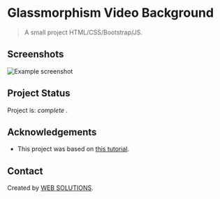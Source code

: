 # Glassmorphism Video Background

> A small project HTML/CSS/Bootstrap/JS.


## Screenshots
![Example screenshot](https:...)


## Project Status
Project is:  _complete_ .


## Acknowledgements
- This project was based on [this tutorial](https://www.youtube.com/watch?v=MsSlahoeeLo).


## Contact
Created by [WEB SOLUTIONS](https://www.youtube.com/channel/UC0rruZU6aEs1zBdqidWidbg).
